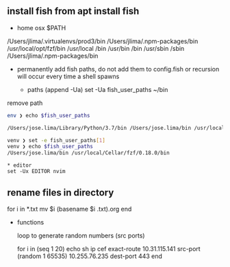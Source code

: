 ## install fish from apt install fish

* home osx $PATH

/Users/jlima/.virtualenvs/prod3/bin /Users/jlima/.npm-packages/bin /usr/local/opt/fzf/bin /usr/local
/bin /usr/bin /bin /usr/sbin /sbin /Users/jlima/.npm-packages/bin

* permanently add fish paths, do not add them to config.fish or recursion will
  occur every time a shell spawns

    * paths (append -Ua)
    set -Ua fish_user_paths ~/bin

remove path

```bash
env ❯ echo $fish_user_paths

/Users/jose.lima/Library/Python/3.7/bin /Users/jose.lima/bin /usr/local/Cellar/fzf/0.18.0/bin

venv ❯ set -e fish_user_paths[1]
venv ❯ echo $fish_user_paths
/Users/jose.lima/bin /usr/local/Cellar/fzf/0.18.0/bin
```


    * editor
    set -Ux EDITOR nvim

## rename files in directory
for i in *.txt
    mv $i (basename $i .txt).org
end


* functions

  loop to generate random numbers (src ports)

  for i in (seq 1 20)
      echo sh ip cef exact-route 10.31.115.141 src-port (random 1 65535) 10.255.76.235 dest-port 443
  end
